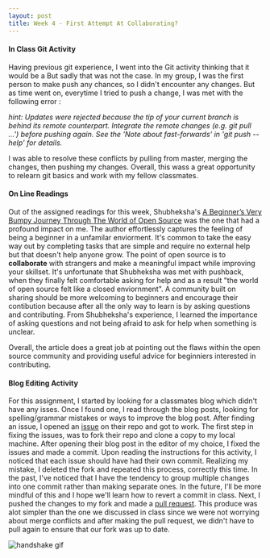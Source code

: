 ```yaml
---
layout: post
title: Week 4 - First Attempt At Collaborating?
---
```


#### In Class Git Activity 
Having previous git experience, I went into the Git activity thinking that it would be a 
But sadly that was not the case. In my group, I was the first person to make push any chances, so I didn't encounter any changes. But as time went on, everytime I tried to push a change, I was met with the following error :

*hint: Updates were rejected because the tip of your current branch is behind its remote counterpart. Integrate the remote changes (e.g. git pull ...') before pushing again. See the 'Note about fast-forwards' in 'git push --help' for details.*

I was able to resolve these conflicts by pulling from master, merging the changes, then pushing my changes. Overall, this wass a great opportunity to relearn git basics and work with my fellow classmates.

#### On Line Readings
Out of the assigned readings for this week, Shubheksha's [A Beginner’s Very Bumpy Journey Through The World of Open Source] was the one that had a profound impact on me. The author effortlessly captures the feeling of being a beginner in a unfamilar enviorment. It's common to take the easy way out by completing tasks that are simple and require no external help but that doesn't help anyone grow. The point of open source is to **collaborate** with strangers and make a meaningful impact while improving your skillset. 
It's unfortunate that Shubheksha was met with pushback, when they finally felt comfortable asking for help and as a result "the world of open source felt like a closed enviornment". 
A community built on sharing should be more welcoming to beginners and encourage their contibution because after all the only way to learn is by asking questions and contributing. From Shubheksha's experience, I learned the importance of asking questions and not being afraid to ask for help when something is unclear.

Overall, the article does a great job at pointing out the flaws within the open source community and providing useful advice for beginniers interested in contributing.


#### Blog Editing Activity
For this assignment, I started by looking for a classmates blog which didn't have any isses. Once I found one, I read through the blog posts, looking for spelling/grammar mistakes or ways to improve the blog post. After finding an issue, I opened an [issue] on their repo and got to work. The first step in fixing the issues, was to fork their repo and clone a copy to my local machine. After opening their blog post in the editor of my choice, I fixed the issues and made a commit. Upon reading the instructions for this activity, I noticed that each issue should have had their own commit. Realizing my mistake, I deleted the fork and repeated this process, correctly this time. In the past, I've noticed that I have the tendency to group multiple changes into one commit rather than making separate ones. In the future, I'll be more mindful of this and I hope we'll learn how to revert a commit in class. Next, I pushed the changes to my fork and made a [pull request]. This produce was alot simpler than the one we discussed in class since we were not worrying about merge conflicts and after making the pull request, we didn't have to pull again to ensure that our fork was up to date.

![handshake gif]


[handshake gif]: https://i.imgur.com/gYRdIJy.gif
[A Beginner’s Very Bumpy Journey Through The World of Open Source]:https://www.freecodecamp.org/news/a-beginners-very-bumpy-journey-through-the-world-of-open-source-4d108d540b39/
[issue]: https://github.com/hunter-college-ossd-fall-2019/kbarias-weekly/issues/4
[pull request]: https://github.com/hunter-college-ossd-fall-2019/kbarias-weekly/pull/7
